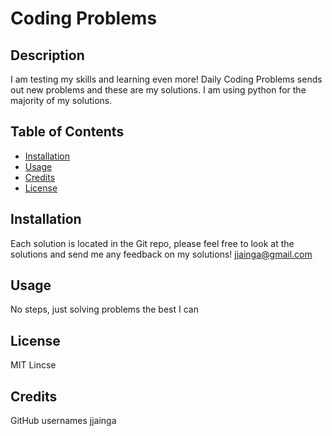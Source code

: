 
# Coding Problems

## Description 
I am testing my skills and learning even more! Daily Coding Problems sends out new problems and these are my solutions. I am using python for the majority of my solutions.
        
## Table of Contents
* [Installation](#installation)
* [Usage](#usage)
* [Credits](#credits)
* [License](#license)
            
## Installation
Each solution is located in the Git repo, please feel free to look at the solutions and send me any feedback on my solutions! jjainga@gmail.com
                 
## Usage 
No steps, just solving problems the best I can
        
## License
MIT Lincse
       
## Credits
GitHub usernames
jjainga
         